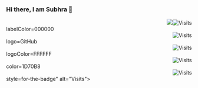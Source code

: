 ### Hi there, I am Subhra 👋  
<div align="right"><img src="https://img.shields.io/badge/Visits-2-blue?label=PageVisitCounter<div align="right"><img src="https://img.shields.io/badge/Visits-27-blue?label=PageVisitCounter&labelColor=000000&logo=GitHub&logoColor=FFFFFF&color=1D70B8&style=for-the-badge" alt="Visits"></div>labelColor=000000<div align="right"><img src="https://img.shields.io/badge/Visits-27-blue?label=PageVisitCounter&labelColor=000000&logo=GitHub&logoColor=FFFFFF&color=1D70B8&style=for-the-badge" alt="Visits"></div>logo=GitHub<div align="right"><img src="https://img.shields.io/badge/Visits-27-blue?label=PageVisitCounter&labelColor=000000&logo=GitHub&logoColor=FFFFFF&color=1D70B8&style=for-the-badge" alt="Visits"></div>logoColor=FFFFFF<div align="right"><img src="https://img.shields.io/badge/Visits-27-blue?label=PageVisitCounter&labelColor=000000&logo=GitHub&logoColor=FFFFFF&color=1D70B8&style=for-the-badge" alt="Visits"></div>color=1D70B8<div align="right"><img src="https://img.shields.io/badge/Visits-27-blue?label=PageVisitCounter&labelColor=000000&logo=GitHub&logoColor=FFFFFF&color=1D70B8&style=for-the-badge" alt="Visits"></div>style=for-the-badge" alt="Visits"></div>
